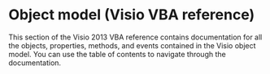 
# Object model (Visio VBA reference)

This section of the Visio 2013 VBA reference contains documentation for all the objects, properties, methods, and events contained in the Visio object model. You can use the table of contents to navigate through the documentation.

